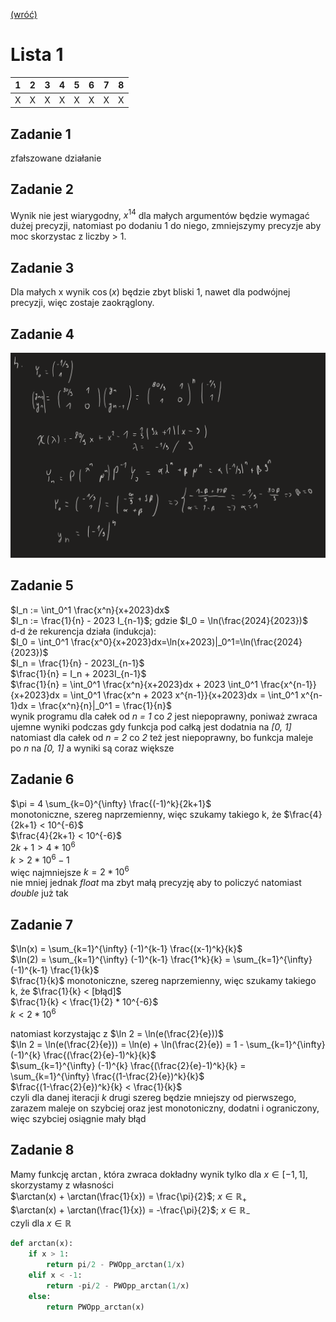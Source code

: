 [(wróć)](../)

# Lista 1
| 1 | 2 | 3 | 4 | 5 | 6 | 7 | 8 |
|---|---|---|---|---|---|---|---|
| X | X | X | X | X | X | X | X |

## Zadanie 1
zfałszowane działanie

## Zadanie 2
Wynik nie jest wiarygodny, $x^14$ dla małych argumentów będzie wymagać dużej precyzji, natomiast po dodaniu 1 do niego, zmniejszymy precyzje aby moc skorzystac z liczby > 1.

## Zadanie 3
Dla małych x wynik $\cos(x)$ będzie zbyt bliski 1, nawet dla podwójnej precyzji, więc zostaje zaokrąglony.

## Zadanie 4
![image](./zad4.png)

## Zadanie 5
$I_n := \int_0^1 \frac{x^n}{x+2023}dx$  
$I_n := \frac{1}{n} - 2023 I_{n-1}$; gdzie $I_0 = \ln(\frac{2024}{2023})$  
d-d że rekurencja działa (indukcja):  
$I_0 = \int_0^1 \frac{x^0}{x+2023}dx=\ln(x+2023)|_0^1=\ln(\frac{2024}{2023})$  
$I_n = \frac{1}{n} - 2023I_{n-1}$  
$\frac{1}{n} = I_n + 2023I_{n-1}$  
$\frac{1}{n} = \int_0^1 \frac{x^n}{x+2023}dx + 2023 \int_0^1 \frac{x^{n-1}}{x+2023}dx =
 \int_0^1 \frac{x^n + 2023 x^{n-1}}{x+2023}dx = \int_0^1 x^{n-1}dx =
 \frac{x^n}{n}|_0^1 = \frac{1}{n}$  
wynik programu dla całek od _n = 1_ co _2_ jest niepoprawny, poniważ zwraca ujemne wyniki podczas gdy funkcja pod całką jest dodatnia na _[0, 1]_  
natomiast dla całek od _n = 2_ co _2_ też jest niepoprawny, bo funkcja maleje po _n_ na _[0, 1]_ a wyniki są coraz większe

## Zadanie 6
$\pi = 4 \sum_{k=0}^{\infty} \frac{(-1)^k}{2k+1}$  
monotoniczne, szereg naprzemienny, więc szukamy takiego k, że $\frac{4}{2k+1} < 10^{-6}$  
$\frac{4}{2k+1} < 10^{-6}$  
$2k+1 > 4 * 10^6$  
$k > 2 * 10^6 - 1$  
więc najmniejsze $k = 2 * 10^6$  
nie mniej jednak _float_ ma zbyt małą precyzję aby to policzyć natomiast _double_ już tak

## Zadanie 7
$\ln(x) = \sum_{k=1}^{\infty} (-1)^{k-1} \frac{(x-1)^k}{k}$  
$\ln(2) = \sum_{k=1}^{\infty} (-1)^{k-1} \frac{1^k}{k} = \sum_{k=1}^{\infty} (-1)^{k-1} \frac{1}{k}$  
$\frac{1}{k}$ monotoniczne, szereg naprzemienny, więc szukamy takiego k, że $\frac{1}{k} < [błąd]$  
$\frac{1}{k} < \frac{1}{2} * 10^{-6}$  
$k < 2 * 10^6$  

natomiast korzystając z $\ln 2 = \ln(e(\frac{2}{e}))$  
$\ln 2 = \ln(e(\frac{2}{e})) = \ln(e) + \ln(\frac{2}{e}) = 1 - \sum_{k=1}^{\infty} (-1)^{k} \frac{(\frac{2}{e}-1)^k}{k}$  
$\sum_{k=1}^{\infty} (-1)^{k} \frac{(\frac{2}{e}-1)^k}{k} = \sum_{k=1}^{\infty} \frac{(1-\frac{2}{e})^k}{k}$  
$\frac{(1-\frac{2}{e})^k}{k} < \frac{1}{k}$  
czyli dla danej iteracji _k_ drugi szereg będzie mniejszy od pierwszego, 
zarazem maleje on szybciej oraz jest monotoniczny, dodatni i ograniczony, 
więc szybciej osiągnie mały błąd  

## Zadanie 8
Mamy funkcję $\arctan$, która zwraca dokładny wynik tylko dla $x \in [-1, 1]$, 
skorzystamy z własności   
$\arctan(x) + \arctan(\frac{1}{x}) = \frac{\pi}{2}$; $x\in\mathbb{R_+}$  
$\arctan(x) + \arctan(\frac{1}{x}) = -\frac{\pi}{2}$; $x\in\mathbb{R_-}$  
czyli dla $x \in \mathbb{R}$  
```py
def arctan(x):
    if x > 1:
        return pi/2 - PWOpp_arctan(1/x)
    elif x < -1:
        return -pi/2 - PWOpp_arctan(1/x)
    else:
        return PWOpp_arctan(x)
```
